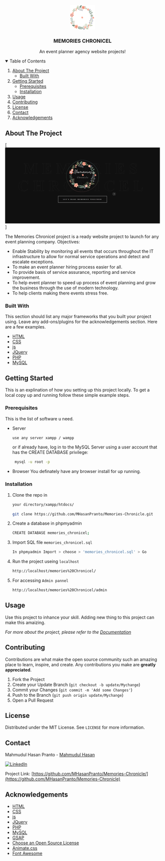 <!--
*** Hi I'm Mahmudul Hasan Pranto
*** Thanks for checking out this Project. If you have a suggestion
*** that would make this better, please fork the repo and create a pull request
*** Thanks again! :D
-->



<br />
<p align="center">
  <a href="https://github.com/MHasanPranto/test">
    <img src="./logo.png" alt="Logo" width="80" height="80">
  </a>

  <h3 align="center">MEMORIES CHRONICEL</h3>

  <p align="center">
    An event planner agency website projects!
  </p>
</p>

<details open="open">
  <summary>Table of Contents</summary>
  <ol>
    <li>
      <a href="#about-the-project">About The Project</a>
      <ul>
        <li><a href="#built-with">Built With</a></li>
      </ul>
    </li>
    <li>
      <a href="#getting-started">Getting Started</a>
      <ul>
        <li><a href="#prerequisites">Prerequisites</a></li>
        <li><a href="#installation">Installation</a></li>
      </ul>
    </li>
    <li><a href="#usage">Usage</a></li>   
    <li><a href="#contributing">Contributing</a></li>
    <li><a href="#license">License</a></li>
    <li><a href="#contact">Contact</a></li>
    <li><a href="#acknowledgements">Acknowledgements</a></li>
  </ol>
</details>


## About The Project

[![website-screenshot]]

The Memories Chronicel project is a ready website project to launch for any event planning company.
Objectives:

 * Enable Stability by monitoring all events that occurs throughout the IT infrastructure to allow for normal service operations and detect and escalate exceptions.
 * To make an event planner hiring process easier for all.
 * To provide basis of service assurance, reporting and service improvement.
 * To help event planner to speed up process of event planning and grow the business through the use of modern technology.
 * To help clients making there events stress free.


### Built With

This section should list any major frameworks that you built your project using. Leave any add-ons/plugins for the acknowledgements section. Here are a few examples.
* [HTML](https://www.w3schools.com/html/)
* [CSS](https://www.w3schools.com/css/)
* [js](https://www.w3schools.com/js/)
* [JQuery](https://jquery.com)
* [PHP](https://www.w3schools.com/php/)
* [MySQL](https://mysqltutorial.org)


## Getting Started

This is an explination of how you setting up this project locally.
To get a local copy up and running follow these simple example steps.

### Prerequisites

This is the list of software u need.
* Server
  ```sh
  use any server xampp / wampp
  ```
  or if already have, log in to the MySQL Server using a user account that has the CREATE DATABASE privilege:
  ```sh
   mysql -u root -p
   ```
* Browser
  You definately have any browser install for up running.

### Installation

1. Clone the repo in
   ```sh
   your directory/xampp/htdocs/
   ```
   ```sh
   git clone https://github.com/MHasanPranto/Memories-Chronicle.git
   ```
2. Create a database in phpmyadmin
   ```sh
   CREATE DATABASE memories_chronicel;
   ```
3. Import SQL file `memories_chronicel.sql`
   ```sh
   In phpmyadmin Import > choose > 'memories_chronicel.sql' > Go
   ```
4. Run the project useing `localhost`
   ```sh
   http://localhost/memories%20Chronicel/
   ```
5. For accessing `Admin pannel`
   ```sh
   http://localhost/memories%20Chronicel/admin
   ```

## Usage

Use this project to inhance your skill. Adding new thing to this project can make this amaizing.

_For more about the project, please refer to the [Documentation](projectreport.pdf)_


## Contributing

Contributions are what make the open source community such an amazing place to learn, inspire, and create. Any contributions you make are **greatly appreciated**.

1. Fork the Project
2. Create your Update Branch (`git checkout -b update/Mychange`)
3. Commit your Changes (`git commit -m 'Add some Changes'`)
4. Push to the Branch (`git push origin update/Mychange`)
5. Open a Pull Request


## License

Distributed under the MIT License. See `LICENSE` for more information.

## Contact

Mahmudul Hasan Pranto - [Mahmudul Hasan](https://www.linkedin.com/in/mahmudul-hasan-47124b172/) 

[![LinkedIn][linkedin-shield]][linkedin-url]

Project Link: [https://github.com/MHasanPranto/Memories-Chronicle/](https://github.com/MHasanPranto/Memories-Chronicle)




## Acknowledgements
* [HTML](https://www.w3schools.com/html/)
* [CSS](https://www.w3schools.com/css/)
* [js](https://www.w3schools.com/js/)
* [JQuery](https://jquery.com)
* [PHP](https://www.w3schools.com/php/)
* [MySQL](https://mysqltutorial.org)
* [GSAP](https://greensock.com/gsap/)
* [Choose an Open Source License](https://choosealicense.com)
* [Animate.css](https://daneden.github.io/animate.css)
* [Font Awesome](https://fontawesome.com)



[linkedin-shield]: https://img.shields.io/badge/-LinkedIn-black.svg?style=for-the-badge&logo=linkedin&colorB=555
[linkedin-url]: https://www.linkedin.com/in/mahmudul-hasan-47124b172/
[website-screenshot]: 1.png
